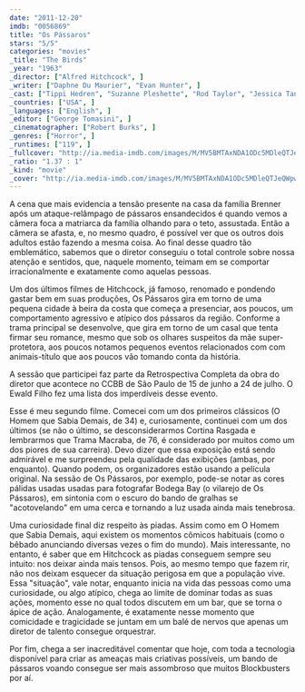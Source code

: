 ```yaml
---
date: "2011-12-20"
imdb: "0056869"
title: "Os Pássaros"
stars: "5/5"
categories: "movies"
_title: "The Birds"
_year: "1963"
_director: ["Alfred Hitchcock", ]
_writer: ["Daphne Du Maurier", "Evan Hunter", ]
_cast: ["Tippi Hedren", "Suzanne Pleshette", "Rod Taylor", "Jessica Tandy", "Veronica Cartwright", "Ethel Griffies", "Charles McGraw", "Doreen Lang", "Ruth McDevitt", ]
_countries: ["USA", ]
_languages: ["English", ]
_editor: ["George Tomasini", ]
_cinematographer: ["Robert Burks", ]
_genres: ["Horror", ]
_runtimes: ["119", ]
_fullcover: "http://ia.media-imdb.com/images/M/MV5BMTAxNDA1ODc5MDleQTJeQWpwZ15BbWU4MDg2MDA4OTEx.jpg"
_ratio: "1.37 : 1"
_kind: "movie"
_cover: "http://ia.media-imdb.com/images/M/MV5BMTAxNDA1ODc5MDleQTJeQWpwZ15BbWU4MDg2MDA4OTEx._V1._SX91_SY140_.jpg"
---
```

A cena que mais evidencia a tensão presente na casa da família Brenner após um ataque-relâmpago de pássaros ensandecidos é quando vemos a câmera foca a matriarca da família olhando para o teto, assustada. Então a câmera se afasta, e, no mesmo quadro, é possível ver que os outros dois adultos estão fazendo a mesma coisa. Ao final desse quadro tão emblemático, sabemos que o diretor conseguiu o total controle sobre nossa atenção e sentidos, que, naquele momento, teimam em se comportar irracionalmente e exatamente como aquelas pessoas.

Um dos últimos filmes de Hitchcock, já famoso, renomado e pondendo gastar bem em suas produções, Os Pássaros gira em torno de uma pequena cidade à beira da costa que começa a presenciar, aos poucos, um comportamento agressivo e atípico dos pássaros da região. Conforme a trama principal se desenvolve, que gira em torno de um casal que tenta firmar seu romance, mesmo que sob os olhares suspeitos da mãe super-protetora, aos poucos notamos pequenos eventos relacionados com com animais-título que aos poucos vão tomando conta da história.

A sessão que participei faz parte da Retrospectiva Completa da obra do diretor que acontece no CCBB de São Paulo de 15 de junho a 24 de julho. O Ewald Filho fez uma lista dos imperdíveis desse evento.

Esse é meu segundo filme. Comecei com um dos primeiros clássicos (O Homem que Sabia Demais, de 34) e, curiosamente, continuei com um dos últimos (se não o último, se desconsiderarmos Cortina Rasgada e lembrarmos que Trama Macraba, de 76, é considerado por muitos como um dos piores de sua carreira). Devo dizer que essa exposição está sendo admirável e me surpreendeu pela qualidade das exibições (ambas, por enquanto). Quando podem, os organizadores estão usando a película original. Na sessão de Os Pássaros, por exemplo, pode-se notar as cores pálidas usadas usadas para fotografar Bodega Bay (o vilarejo de Os Pássaros), em sintonia com o escuro do bando de gralhas se "acotovelando" em uma cerca e tornando a luz usada ainda mais tenebrosa.

Uma curiosidade final diz respeito às piadas. Assim como em O Homem que Sabia Demais, aqui existem os momentos cômicos habituais (como o bêbado anunciando diversas vezes o fim do mundo). Mais interessante, no entanto, é saber que em Hitchcock as piadas conseguem sempre seu intuito: nos deixar ainda mais tensos. Pois, ao mesmo tempo que fazem rir, não nos deixam esquecer da situação perigosa em que a população vive. Essa "situação", vale notar, enquanto inicia na vida das pessoas como uma curiosidade, ou algo atípico, chega ao limite de dominar todas as suas ações, momento esse no qual todos discutem em um bar, que se torna o ápice de ação. Analogamente, é exatamente nesse momento que comicidade e tragicidade se juntam em um balé de nervos que apenas um diretor de talento consegue orquestrar.

Por fim, chega a ser inacreditável comentar que hoje, com toda a tecnologia disponível para criar as ameaças mais criativas possíveis, um bando de pássaros voando consegue ser mais assombroso que muitos Blockbusters por aí.

